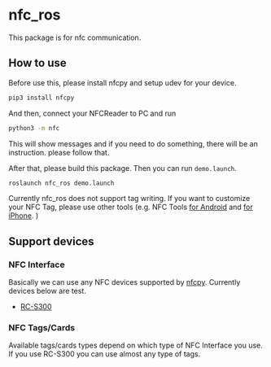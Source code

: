# nfc_ros

This package is for nfc communication.

## How to use

Before use this, please install nfcpy and setup udev for your device.

```bash
pip3 install nfcpy
```

And then, connect your NFCReader to PC and run

```bash
python3 -m nfc
```

This will show messages and if you need to do something, there will be an instruction. please follow that.

After that, please build this package. Then you can run `demo.launch`.

```bash
roslaunch nfc_ros demo.launch
```

Currently nfc_ros does not support tag writing. If you want to customize your NFC Tag, please use other tools (e.g. NFC Tools [for Android](https://play.google.com/store/apps/details?id=com.wakdev.wdnfc&hl=ja&gl=US&pli=1) and [for iPhone](https://apps.apple.com/jp/app/nfc-tools/id1252962749). )

## Support devices

### NFC Interface

Basically we can use any NFC devices supported by [nfcpy](https://nfcpy.readthedocs.io/en/latest/index.html). Currently devices below are test.

- [RC-S300](https://www.sony.co.jp/Products/felica/consumer/products/RC-S300.html)

### NFC Tags/Cards

Available tags/cards types depend on which type of NFC Interface you use. If you use RC-S300 you can use almost any type of tags.
